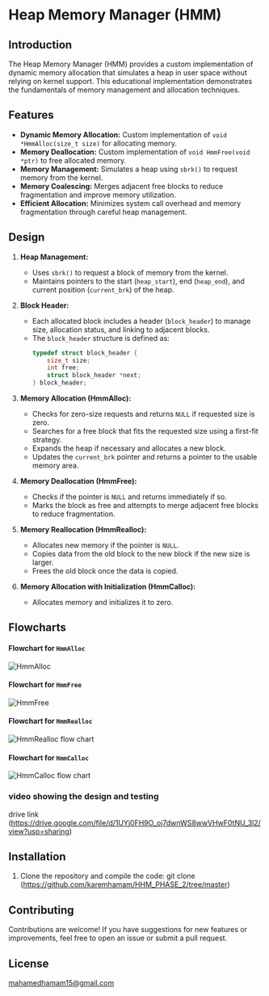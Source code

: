 # Heap Memory Manager (HMM)

## Introduction

The Heap Memory Manager (HMM) provides a custom implementation of dynamic memory allocation that simulates a heap in user space without relying on kernel support. This educational implementation demonstrates the fundamentals of memory management and allocation techniques.

## Features

- **Dynamic Memory Allocation:** Custom implementation of `void *HmmAlloc(size_t size)` for allocating memory.
- **Memory Deallocation:** Custom implementation of `void HmmFree(void *ptr)` to free allocated memory.
- **Memory Management:** Simulates a heap using `sbrk()` to request memory from the kernel.
- **Memory Coalescing:** Merges adjacent free blocks to reduce fragmentation and improve memory utilization.
- **Efficient Allocation:** Minimizes system call overhead and memory fragmentation through careful heap management.

## Design

1. **Heap Management:**
   - Uses `sbrk()` to request a block of memory from the kernel.
   - Maintains pointers to the start (`heap_start`), end (`heap_end`), and current position (`current_brk`) of the heap.

2. **Block Header:**
   - Each allocated block includes a header (`block_header`) to manage size, allocation status, and linking to adjacent blocks.
   - The `block_header` structure is defined as:
     ```c
     typedef struct block_header {
         size_t size;
         int free;
         struct block_header *next;
     } block_header;
     ```

3. **Memory Allocation (HmmAlloc):**
   - Checks for zero-size requests and returns `NULL` if requested size is zero.
   - Searches for a free block that fits the requested size using a first-fit strategy.
   - Expands the heap if necessary and allocates a new block.
   - Updates the `current_brk` pointer and returns a pointer to the usable memory area.

4. **Memory Deallocation (HmmFree):**
   - Checks if the pointer is `NULL` and returns immediately if so.
   - Marks the block as free and attempts to merge adjacent free blocks to reduce fragmentation.

5. **Memory Reallocation (HmmRealloc):**
   - Allocates new memory if the pointer is `NULL`.
   - Copies data from the old block to the new block if the new size is larger.
   - Frees the old block once the data is copied.

6. **Memory Allocation with Initialization (HmmCalloc):**
   - Allocates memory and initializes it to zero.

## Flowcharts

#### Flowchart for `HmmAlloc`

![HmmAlloc](https://github.com/user-attachments/assets/4a6c7ce8-f0cd-4530-9ecf-5875c2c6e321)

#### Flowchart for `HmmFree`

![HmmFree](https://github.com/user-attachments/assets/be41acfc-c2a8-436f-ba39-e3fcd1defff0)

#### Flowchart for `HmmRealloc`

![HmmRealloc flow chart](https://github.com/user-attachments/assets/381c26e0-b986-42f1-8955-e3f676c616cc)

#### Flowchart for `HmmCalloc`

![HmmCalloc flow chart](https://github.com/user-attachments/assets/dd00e87a-f135-4a09-aaac-0a13dcbd7d4f)

### video showing the design and testing

drive link (https://drive.google.com/file/d/1UYj0FH9O_oj7dwnWS8wwVHwF0tNU_3l2/view?usp=sharing)

## Installation

1. Clone the repository and compile the code: git clone (https://github.com/karemhamam/HHM_PHASE_2/tree/master)

## Contributing

Contributions are welcome! 
If you have suggestions for new features or improvements, feel free to open an issue or submit a pull request.

## License

mahamedhamam15@gmail.com
